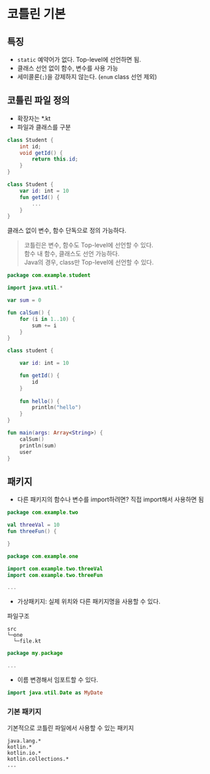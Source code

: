 # 코틀린 기본

## 특징

* `static` 예약어가 없다. Top-level에 선언하면 됨.
* 클래스 선언 없이 함수, 변수를 사용 가능
* 세미콜론(`;`)을 강제하지 않는다. (`enum` class 선언 제외)

## 코틀린 파일 정의

* 확장자는 *.kt
* 파일과 클래스를 구분

```java
class Student {
    int id;
    void getId() {
        return this.id;
    }
}
```

```kotlin
class Student {
    var id: int = 10
    fun getId() {
        ...
    }
}
```

클래스 없이 변수, 함수 단독으로 정의 가능하다.  
> 코틀린은 변수, 함수도 Top-level에 선언할 수 있다.  
함수 내 함수, 클래스도 선언 가능하다.  
Java의 경우, class만 Top-level에 선언할 수 있다.

```kotlin
package com.example.student

import java.util.*

var sum = 0

fun calSum() {
    for (i in 1..10) {
        sum += i
    }
}

class student {

    var id: int = 10

    fun getId() {
        id
    }
    
    fun hello() {
        println("hello")
    }
}

fun main(args: Array<String>) {
    calSum()
    println(sum)
    user
}
```

## 패키지

* 다른 패키지의 함수나 변수를 import하려면? 직접 import해서 사용하면 됨

```kotlin
package com.example.two

val threeVal = 10
fun threeFun() {

}
```

```kotlin
package com.example.one

import com.example.two.threeVal
import com.example.two.threeFun

...
```

* 가상패키지: 실제 위치와 다른 패키지명을 사용할 수 있다.

파일구조
```plain
src
└─one
  └─file.kt
```

```kotlin
package my.package

...
```

* 이름 변경해서 임포트할 수 있다.

```kotlin
import java.util.Date as MyDate
```

### 기본 패키지

기본적으로 코틀린 파일에서 사용할 수 있는 패키지

```plain
java.lang.*
kotlin.*
kotlin.io.*
kotlin.collections.*
...
```